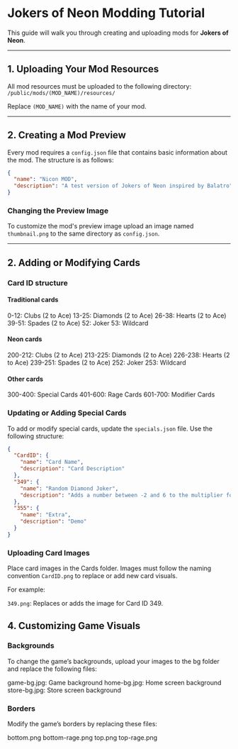 # Jokers of Neon Modding Tutorial

This guide will walk you through creating and uploading mods for **Jokers of Neon**.

---

## 1. Uploading Your Mod Resources

All mod resources must be uploaded to the following directory:  
`/public/mods/(MOD_NAME)/resources/`

Replace `(MOD_NAME)` with the name of your mod.

---

## 2. Creating a Mod Preview

Every mod requires a `config.json` file that contains basic information about the mod. The structure is as follows:

```json
{
  "name": "Nicon MOD",
  "description": "A test version of Jokers of Neon inspired by Balatro"
}
```

### Changing the Preview Image

To customize the mod's preview image upload an image named `thumbnail.png` to the same directory as `config.json`.

---

## 2. Adding or Modifying Cards

### Card ID structure

#### Traditional cards

0-12: Clubs (2 to Ace)
13-25: Diamonds (2 to Ace)
26-38: Hearts (2 to Ace)
39-51: Spades (2 to Ace)
52: Joker
53: Wildcard

#### Neon cards

200-212: Clubs (2 to Ace)
213-225: Diamonds (2 to Ace)
226-238: Hearts (2 to Ace)
239-251: Spades (2 to Ace)
252: Joker
253: Wildcard

#### Other cards

300-400: Special Cards
401-600: Rage Cards
601-700: Modifier Cards

### Updating or Adding Special Cards

To add or modify special cards, update the `specials.json` file. Use the following structure:

```json
{
  "CardID": {
    "name": "Card Name",
    "description": "Card Description"
  },
  "349": {
    "name": "Random Diamond Joker",
    "description": "Adds a number between -2 and 6 to the multiplier for each Diamonds-suited card played."
  },
  "355": {
    "name": "Extra",
    "description": "Demo"
  }
}
```

### Uploading Card Images

Place card images in the Cards folder. Images must follow the naming convention `CardID.png` to replace or add new card visuals.

For example:

`349.png`: Replaces or adds the image for Card ID 349.

## 4. Customizing Game Visuals

### Backgrounds

To change the game’s backgrounds, upload your images to the bg folder and replace the following files:

game-bg.jpg: Game background
home-bg.jpg: Home screen background
store-bg.jpg: Store screen background

### Borders

Modify the game’s borders by replacing these files:

bottom.png
bottom-rage.png
top.png
top-rage.png
